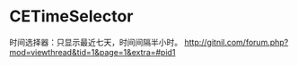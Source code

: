 # CETimeSelector
时间选择器：只显示最近七天，时间间隔半小时。
http://gitnil.com/forum.php?mod=viewthread&tid=1&page=1&extra=#pid1
